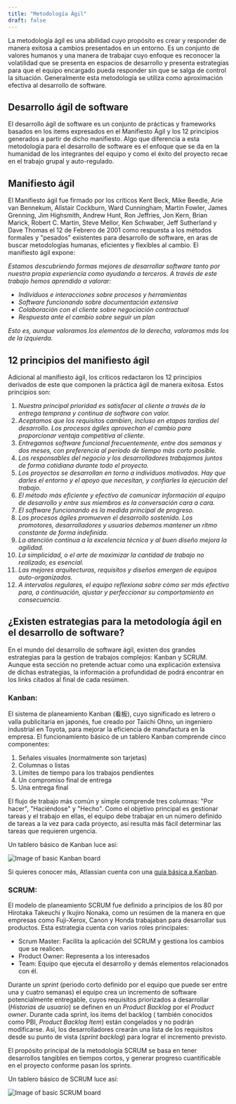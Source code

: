 ```yaml
---
title: "Metodología Ágil"
draft: false
---
```


La metodología ágil es una abilidad cuyo propósito es crear y responder de manera exitosa a cambios presentados en un entorno. Es un conjunto de valores humanos y una manera de trabajar cuyo enfoque es reconocer la volatilidad que se presenta en espacios de desarrollo y presenta estrategias para que el equipo encargado pueda responder sin que se salga de control la situación. Generalmente esta metodología se utiliza como aproximación efectiva al desarrollo de software.
## Desarrollo ágil de software
El desarrollo ágil de software es un conjunto de prácticas y frameworks basados en los items expresados en el Manifiesto Ágil y los 12 principios generados a partir de dicho manifiesto. Algo que diferencia a esta metodología para el desarrollo de software es el enfoque que se da en la humanidad de los integrantes del equipo y como el éxito del proyecto recae en el trabajo grupal y auto-regulado. 

## Manifiesto ágil
El Manifiesto ágil fue firmado por los críticos Kent Beck, Mike Beedle, Arie van Bennekum, Alistair Cockburn, Ward Cunningham, Martin Fowler, James Grenning, Jim Highsmith, Andrew Hunt, Ron Jeffries, Jon Kern, Brian Marick, Robert C. Martin, Steve Mellor, Ken Schwaber, Jeff Sutherland y Dave Thomas el 12 de Febrero de 2001 como respuesta a los métodos formales y "pesados" existentes para desarrollo de software, en aras de buscar metodologías humanas, eficientes y flexibles al cambio.
El manifiesto ágil expone:

_Estamos descubriendo formas mejores de desarrollar software tanto por nuestra propia experiencia como ayudando a terceros. A través de este trabajo hemos aprendido a valorar:_

* _Individuos e interacciones sobre procesos y herramientas_
* _Software funcionando sobre documentación extensiva_
* _Colaboración con el cliente sobre negociación contractual_
* _Respuesta ante el cambio sobre seguir un plan_

_Esto es, aunque valoramos los elementos de la derecha, valoramos más los de la izquierda._

## 12 principios del manifiesto ágil
Adicional al manifiesto ágil, los críticos redactaron los 12 principios derivados de este que componen la práctica ágil de manera exitosa. Estos principios son:

1. _Nuestra principal prioridad es satisfacer al cliente a través de la entrega temprana y continua de software con valor._
2. _Aceptamos que los requisitos cambien, incluso en etapas tardías del desarrollo. Los procesos ágiles aprovechan el cambio para proporcionar ventaja competitiva al cliente._
3. _Entregamos software funcional frecuentemente, entre dos semanas y dos meses, con preferencia al período de tiempo más corto posible._
4. _Los responsables del negocio y los desarrolladores trabajamos juntos de forma cotidiana durante todo el proyecto._
5. _Los proyectos se desarrollan en torno a individuos motivados. Hay que darles el entorno y el apoyo que necesitan, y confiarles la ejecución del trabajo._
6. _El método más eficiente y efectivo de comunicar información al equipo de desarrollo y entre sus miembros es la conversación cara a cara._
7. _El software funcionando es la medida principal de progreso._
8. _Los procesos ágiles promueven el desarrollo sostenido. Los promotores, desarrolladores y usuarios debemos mantener un ritmo constante de forma indefinida._
9. _La atención continua a la excelencia técnica y al buen diseño mejora la agilidad._
10. _La simplicidad, o el arte de maximizar la cantidad de trabajo no realizado, es esencial._
11. _Las mejores arquitecturas, requisitos y diseños emergen de equipos auto-organizados._
12. _A intervalos regulares, el equipo reflexiona sobre cómo ser más efectivo para, a continuación, ajustar y perfeccionar su comportamiento en consecuencia._

## ¿Existen estrategias para la metodología ágil en el desarrollo de software?
En el mundo del desarrollo de software ágil, existen dos grandes estrategias para la gestion de trabajos complejos: Kanban y SCRUM. Aunque esta sección no pretende actuar como una explicación extensiva de dichas estrategias, la información a profundidad de podrá encontrar en los links citados al final de cada resúmen.

### Kanban:
El sistema de planeamiento Kanban (看板), cuyo significado es letrero o valla publicitaria en japonés, fue creado por Taiichi Ohno, un ingeniero industrial en Toyota, para mejorar la eficiencia de manufactura en la empresa. 
El funcionamiento básico de un tablero Kanban comprende cinco componentes:

1. Señales visuales (normalmente son tarjetas)
2. Columnas o listas
3. Límites de tiempo para los trabajos pendientes
4. Un compromiso final de entrega
5. Una entrega final

El flujo de trabajo más común y simple comprende tres columnas: "Por hacer", "Haciéndose" y "Hecho". Como el objetivo principal es gestionar tareas y el trabajo en ellas, el equipo debe trabajar en un número definido de tareas a la vez para cada proyecto, así resulta más fácil determinar las tareas que requieren urgencia.

Un tablero básico de Kanban luce así:

![Image of basic Kanban board](images/kanban.PNG)

Si quieres conocer más, Atlassian cuenta con una [guía básica a Kanban](https://www.atlassian.com/es/agile/kanban).

### SCRUM:
El modelo de planeamiento SCRUM fue definido a principios de los 80 por Hirotaka Takeuchi y Ikujiro Nonaka, como un resúmen de la manera en que empresas como Fuji-Xerox, Canon y Honda trabajaban para desarrollar sus productos. 
Esta estrategia cuenta con varios roles principales:
* Scrum Master: Facilita la aplicación del SCRUM y gestiona los cambios que se realicen.
* Product Owner: Representa a los interesados
* Team: Equipo que ejecuta el desarrollo y demás elementos relacionados con él.

Durante un _sprint_ (periodo corto definido por el equipo que puede ser entre una y cuatro semanas) el equipo crea un incremento de software potencialmente entregable, cuyos requisitos priorizados a desarrollar (_Historias de usuario_) se definen en un _Product Backlog_ por el _Product owner_. Durante cada sprint, los items del backlog ( también conocidos como PBI, _Product Backlog Item_) están congelados y no podrán modificarse. Así, los desarrolladores crearán una lista de los requisitos desde su punto de vista (_sprint backlog_) para lograr el incremento previsto. 

El propósito principal de la metodología SCRUM se basa en tener desarrollos tangibles en tiempos cortos, y generar progreso cuantificable en el proyecto conforme pasan los sprints.

Un tablero básico de SCRUM luce así:

![Image of basic SCRUM board](images/scrum.PNG)

